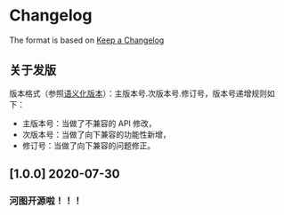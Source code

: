 # Changelog

The format is based on [Keep a Changelog](https://keepachangelog.com/en/1.0.0/)

## 关于发版

版本格式（参照[语义化版本](https://semver.org/lang/zh-CN/)）：主版本号.次版本号.修订号，版本号递增规则如下：

- 主版本号：当做了不兼容的 API 修改，
- 次版本号：当做了向下兼容的功能性新增，
- 修订号：当做了向下兼容的问题修正。

## [1.0.0] 2020-07-30

### 河图开源啦！！！
